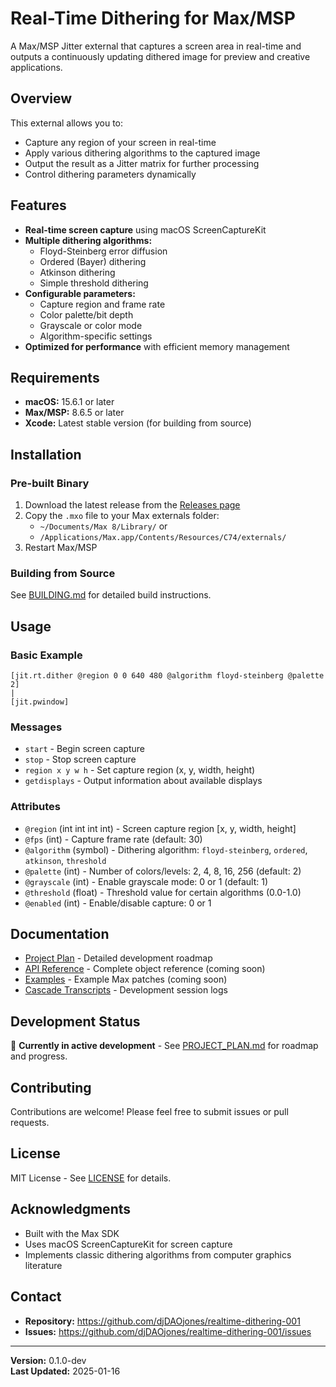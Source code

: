 # Real-Time Dithering for Max/MSP

A Max/MSP Jitter external that captures a screen area in real-time and outputs a continuously updating dithered image for preview and creative applications.

## Overview

This external allows you to:
- Capture any region of your screen in real-time
- Apply various dithering algorithms to the captured image
- Output the result as a Jitter matrix for further processing
- Control dithering parameters dynamically

## Features

- **Real-time screen capture** using macOS ScreenCaptureKit
- **Multiple dithering algorithms:**
  - Floyd-Steinberg error diffusion
  - Ordered (Bayer) dithering
  - Atkinson dithering
  - Simple threshold dithering
- **Configurable parameters:**
  - Capture region and frame rate
  - Color palette/bit depth
  - Grayscale or color mode
  - Algorithm-specific settings
- **Optimized for performance** with efficient memory management

## Requirements

- **macOS:** 15.6.1 or later
- **Max/MSP:** 8.6.5 or later
- **Xcode:** Latest stable version (for building from source)

## Installation

### Pre-built Binary
1. Download the latest release from the [Releases page](https://github.com/djDAOjones/realtime-dithering-001/releases)
2. Copy the `.mxo` file to your Max externals folder:
   - `~/Documents/Max 8/Library/` or
   - `/Applications/Max.app/Contents/Resources/C74/externals/`
3. Restart Max/MSP

### Building from Source
See [BUILDING.md](docs/BUILDING.md) for detailed build instructions.

## Usage

### Basic Example

```
[jit.rt.dither @region 0 0 640 480 @algorithm floyd-steinberg @palette 2]
|
[jit.pwindow]
```

### Messages

- `start` - Begin screen capture
- `stop` - Stop screen capture
- `region x y w h` - Set capture region (x, y, width, height)
- `getdisplays` - Output information about available displays

### Attributes

- `@region` (int int int int) - Screen capture region [x, y, width, height]
- `@fps` (int) - Capture frame rate (default: 30)
- `@algorithm` (symbol) - Dithering algorithm: `floyd-steinberg`, `ordered`, `atkinson`, `threshold`
- `@palette` (int) - Number of colors/levels: 2, 4, 8, 16, 256 (default: 2)
- `@grayscale` (int) - Enable grayscale mode: 0 or 1 (default: 1)
- `@threshold` (float) - Threshold value for certain algorithms (0.0-1.0)
- `@enabled` (int) - Enable/disable capture: 0 or 1

## Documentation

- [Project Plan](PROJECT_PLAN.md) - Detailed development roadmap
- [API Reference](docs/API.md) - Complete object reference (coming soon)
- [Examples](examples/) - Example Max patches (coming soon)
- [Cascade Transcripts](docs/transcripts/) - Development session logs

## Development Status

🚧 **Currently in active development** - See [PROJECT_PLAN.md](PROJECT_PLAN.md) for roadmap and progress.

## Contributing

Contributions are welcome! Please feel free to submit issues or pull requests.

## License

MIT License - See [LICENSE](LICENSE) for details.

## Acknowledgments

- Built with the Max SDK
- Uses macOS ScreenCaptureKit for screen capture
- Implements classic dithering algorithms from computer graphics literature

## Contact

- **Repository:** https://github.com/djDAOjones/realtime-dithering-001
- **Issues:** https://github.com/djDAOjones/realtime-dithering-001/issues

---

**Version:** 0.1.0-dev  
**Last Updated:** 2025-01-16
